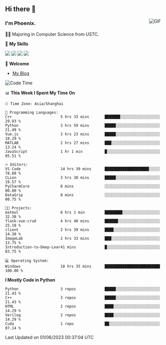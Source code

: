 ## Hi there 👋
<img align="right" alt="GIF" src="https://raw.githubusercontent.com/JoeyBling/JoeyBling/master/pic/pusheencode.gif" />

### I'm Phoenix.

👨‍🎓 Majoring in Computer Science from USTC.

🌟 **My Skills**

![](https://img.shields.io/badge/-Python-3e74a2?style=flat-square&logo=Python&logoColor=fff)
![](https://img.shields.io/badge/-C++-9f62a5?style=flat&logo=cplusplus&logoColor=white)
![](https://img.shields.io/badge/-Linux-185886?style=flat-square&logo=Linux&logoColor=fff)
![](https://img.shields.io/badge/-Rust-ff4136?style=flat-square&logo=Rust&logoColor=fff)

💬 **Welcome**

- [My Blog](https://ysy-phoenix.github.io/)

<!--START_SECTION:waka-->
![Code Time](http://img.shields.io/badge/Code%20Time-205%20hrs%2045%20mins-blue)

📊 **This Week I Spent My Time On** 

```text
🕑︎ Time Zone: Asia/Shanghai

💬 Programming Languages: 
C++                      5 hrs 33 mins       ███████░░░░░░░░░░░░░░░░░░   29.93 % 
Python                   3 hrs 59 mins       █████░░░░░░░░░░░░░░░░░░░░   21.49 % 
Vue.js                   3 hrs 23 mins       █████░░░░░░░░░░░░░░░░░░░░   18.29 % 
MATLAB                   2 hrs 27 mins       ███░░░░░░░░░░░░░░░░░░░░░░   13.24 % 
JavaScript               1 hr 1 min          █░░░░░░░░░░░░░░░░░░░░░░░░   05.51 % 

🔥 Editors: 
VS Code                  14 hrs 39 mins      ████████████████████░░░░░   78.88 % 
CLion                    3 hrs 38 mins       █████░░░░░░░░░░░░░░░░░░░░   19.57 % 
PyCharmCore              8 mins              ░░░░░░░░░░░░░░░░░░░░░░░░░   00.80 % 
DataGrip                 8 mins              ░░░░░░░░░░░░░░░░░░░░░░░░░   00.75 % 

🐱‍💻 Projects: 
matmul                   6 hrs 1 min         ████████░░░░░░░░░░░░░░░░░   32.38 % 
flask-vue-crud           4 hrs 40 mins       ██████░░░░░░░░░░░░░░░░░░░   25.18 % 
client                   2 hrs 39 mins       ████░░░░░░░░░░░░░░░░░░░░░   14.30 % 
ImageLab                 2 hrs 33 mins       ███░░░░░░░░░░░░░░░░░░░░░░   13.75 % 
Introduction-to-Deep-Lear41 mins             █░░░░░░░░░░░░░░░░░░░░░░░░   03.75 % 

💻 Operating System: 
Windows                  18 hrs 35 mins      █████████████████████████   100.00 % 
```

**I Mostly Code in Python** 

```text
Python                   3 repos             █████░░░░░░░░░░░░░░░░░░░░   21.43 % 
C++                      3 repos             █████░░░░░░░░░░░░░░░░░░░░   21.43 % 
HTML                     2 repos             ████░░░░░░░░░░░░░░░░░░░░░   14.29 % 
Verilog                  2 repos             ████░░░░░░░░░░░░░░░░░░░░░   14.29 % 
Cuda                     1 repo              ██░░░░░░░░░░░░░░░░░░░░░░░   07.14 % 
```




 Last Updated on 01/06/2023 00:37:04 UTC
<!--END_SECTION:waka-->

<!--
**ysy-phoenix/ysy-phoenix** is a ✨ _special_ ✨ repository because its `README.md` (this file) appears on your GitHub profile.

Here are some ideas to get you started:

- 🔭 I’m currently working on ...
- 🌱 I’m currently learning ...
- 👯 I’m looking to collaborate on ...
- 🤔 I’m looking for help with ...
- 💬 Ask me about ...
- 📫 How to reach me: ...
- 😄 Pronouns: ...
- ⚡ Fun fact: ...
-->
